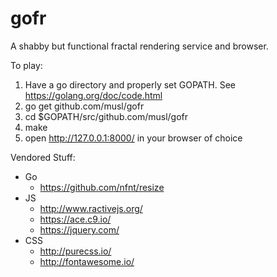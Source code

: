 # gofr

A shabby but functional fractal rendering service and browser.

To play:

1. Have a go directory and properly set GOPATH. See https://golang.org/doc/code.html
1. go get github.com/musl/gofr
1. cd $GOPATH/src/github.com/musl/gofr
1. make
1. open http://127.0.0.1:8000/ in your browser of choice

Vendored Stuff:

- Go
    - https://github.com/nfnt/resize
- JS
    - http://www.ractivejs.org/
    - https://ace.c9.io/
    - https://jquery.com/
- CSS
    - http://purecss.io/
    - http://fontawesome.io/
